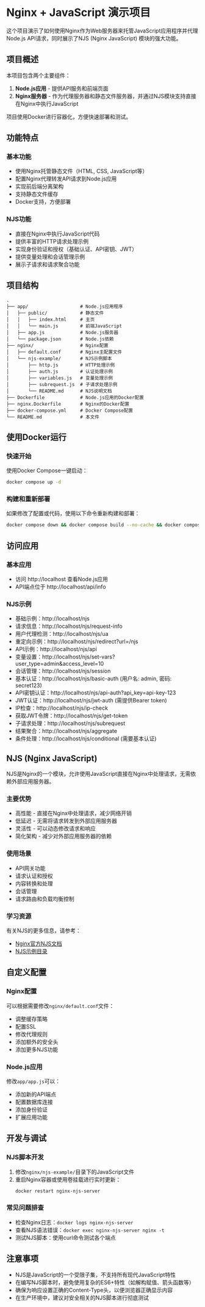 # Nginx + JavaScript 演示项目

这个项目演示了如何使用Nginx作为Web服务器来托管JavaScript应用程序并代理Node.js API请求，同时展示了NJS (Nginx JavaScript) 模块的强大功能。

## 项目概述

本项目包含两个主要组件：
1. **Node.js应用** - 提供API服务和前端页面
2. **Nginx服务器** - 作为代理服务器和静态文件服务器，并通过NJS模块支持直接在Nginx中执行JavaScript

项目使用Docker进行容器化，方便快速部署和测试。

## 功能特点

### 基本功能
- 使用Nginx托管静态文件（HTML, CSS, JavaScript等）
- 配置Nginx代理转发API请求到Node.js应用
- 实现前后端分离架构
- 支持静态文件缓存
- Docker支持，方便部署

### NJS功能
- 直接在Nginx中执行JavaScript代码
- 提供丰富的HTTP请求处理示例
- 实现身份验证和授权（基础认证、API密钥、JWT）
- 提供变量处理和会话管理示例
- 展示子请求和请求聚合功能

## 项目结构

```
.
├── app/                   # Node.js应用程序
│   ├── public/            # 静态文件
│   │   ├── index.html     # 主页
│   │   └── main.js        # 前端JavaScript
│   ├── app.js             # Node.js服务器
│   └── package.json       # Node.js依赖
├── nginx/                 # Nginx配置
│   ├── default.conf       # Nginx主配置文件
│   └── njs-example/       # NJS示例脚本
│       ├── http.js        # HTTP处理示例
│       ├── auth.js        # 认证处理示例
│       ├── variables.js   # 变量处理示例
│       ├── subrequest.js  # 子请求处理示例
│       └── README.md      # NJS说明文档
├── Dockerfile             # Node.js应用的Docker配置
├── nginx.Dockerfile       # Nginx的Docker配置
├── docker-compose.yml     # Docker Compose配置
└── README.md              # 本文件
```

## 使用Docker运行

### 快速开始

使用Docker Compose一键启动：

```bash
docker compose up -d
```

### 构建和重新部署

如果修改了配置或代码，使用以下命令重新构建和部署：

```bash
docker compose down && docker compose build --no-cache && docker compose up -d
```

## 访问应用

### 基本应用
- 访问 http://localhost 查看Node.js应用
- API端点位于 http://localhost/api/info

### NJS示例
- 基础示例：http://localhost/njs
- 请求信息：http://localhost/njs/request-info
- 用户代理检测：http://localhost/njs/ua
- 重定向示例：http://localhost/njs/redirect?url=/njs
- API示例：http://localhost/njs/api
- 变量设置：http://localhost/njs/set-vars?user_type=admin&access_level=10
- 会话管理：http://localhost/njs/session
- 基本认证：http://localhost/njs/basic-auth (用户名: admin, 密码: secret123)
- API密钥认证：http://localhost/njs/api-auth?api_key=api-key-123
- JWT认证：http://localhost/njs/jwt-auth (需提供Bearer token)
- IP检查：http://localhost/njs/ip-check
- 获取JWT令牌：http://localhost/njs/get-token
- 子请求处理：http://localhost/njs/subrequest
- 结果聚合：http://localhost/njs/aggregate
- 条件处理：http://localhost/njs/conditional (需要基本认证)

## NJS (Nginx JavaScript)

NJS是Nginx的一个模块，允许使用JavaScript直接在Nginx中处理请求，无需依赖外部应用服务器。

### 主要优势
- 高性能 - 直接在Nginx中处理请求，减少网络开销
- 低延迟 - 无需将请求转发到外部应用服务器
- 灵活性 - 可以动态修改请求和响应
- 简化架构 - 减少对外部应用服务器的依赖

### 使用场景
- API网关功能
- 请求认证和授权
- 内容转换和处理
- 会话管理
- 请求路由和负载均衡控制

### 学习资源
有关NJS的更多信息，请参考：
- [Nginx官方NJS文档](https://nginx.org/en/docs/njs/)
- [NJS示例目录](nginx/njs-example/README.md)

## 自定义配置

### Nginx配置

可以根据需要修改`nginx/default.conf`文件：

- 调整缓存策略
- 配置SSL
- 修改代理规则
- 添加额外的安全头
- 添加更多NJS功能

### Node.js应用

修改`app/app.js`可以：

- 添加新的API端点
- 配置数据库连接
- 添加身份验证
- 扩展应用功能

## 开发与调试

### NJS脚本开发
1. 修改`nginx/njs-example/`目录下的JavaScript文件
2. 重启Nginx容器或使用卷挂载进行实时更新：
   ```bash
   docker restart nginx-njs-server
   ```

### 常见问题排查
- 检查Nginx日志：`docker logs nginx-njs-server`
- 查看NJS语法错误：`docker exec nginx-njs-server nginx -t`
- 测试NJS脚本：使用curl命令测试各个端点

## 注意事项

- NJS是JavaScript的一个受限子集，不支持所有现代JavaScript特性
- 在编写NJS脚本时，避免使用复杂的ES6+特性（如解构赋值、箭头函数等）
- 确保为响应设置正确的Content-Type头，以便浏览器正确显示内容
- 在生产环境中，建议对安全相关的NJS脚本进行彻底测试 